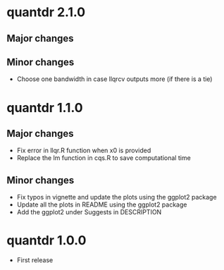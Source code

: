 # quantdr 2.1.0

## Major changes

## Minor changes

* Choose one bandwidth in case llqrcv outputs more (if there is a tie)

# quantdr 1.1.0

## Major changes

* Fix error in llqr.R function when x0 is provided
* Replace the lm function in cqs.R to save computational time

## Minor changes

* Fix typos in vignette and update the plots using the ggplot2 package
* Update all the plots in README using the ggplot2 package
* Add the ggplot2 under Suggests in DESCRIPTION

# quantdr 1.0.0

* First release


